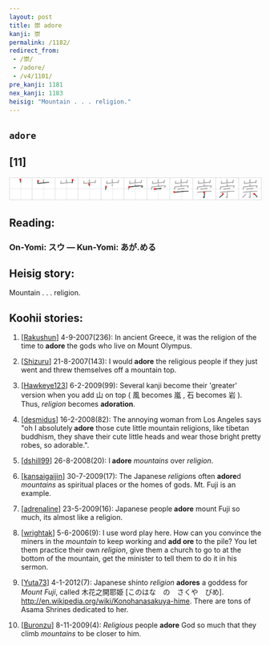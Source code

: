 ```yaml
---
layout: post
title: 崇 adore
kanji: 崇
permalink: /1182/
redirect_from:
 - /崇/
 - /adore/
 - /v4/1101/
pre_kanji: 1181
nex_kanji: 1183
heisig: "Mountain . . . religion."
---
```


## `adore`

## [11]

<div class="stroke"><img src="../images/E5B487.png" /></div>

## Reading:

### On-Yomi: スウ &mdash; Kun-Yomi: あが.める

## Heisig story:

Mountain . . . religion.

## Koohii stories:

1) [<a href="http://kanji.koohii.com/profile/Rakushun">Rakushun</a>] 4-9-2007(236): In ancient Greece, it was the religion of the time to<strong> adore</strong> the gods who live on Mount Olympus.

2) [<a href="http://kanji.koohii.com/profile/Shizuru">Shizuru</a>] 21-8-2007(143): I would<strong> adore</strong> the religious people if they just went and threw themselves off a mountain top.

3) [<a href="http://kanji.koohii.com/profile/Hawkeye123">Hawkeye123</a>] 6-2-2009(99): Several kanji become their &#039;greater&#039; version when you add 山 on top ( 風 becomes 嵐 , 石 becomes 岩 ). Thus, <em>religion</em> becomes <strong>adoration</strong>.

4) [<a href="http://kanji.koohii.com/profile/desmidus">desmidus</a>] 16-2-2008(82): The annoying woman from Los Angeles says &quot;oh I absolutely<strong> adore</strong> those cute little mountain religions, like tibetan buddhism, they shave their cute little heads and wear those bright pretty robes, so adorable.&quot;.

5) [<a href="http://kanji.koohii.com/profile/dshill99">dshill99</a>] 26-8-2008(20): I<strong> adore</strong> <em>mountains</em> over <em>religion</em>.

6) [<a href="http://kanji.koohii.com/profile/kansaigaijin">kansaigaijin</a>] 30-7-2009(17): The Japanese <em>religion</em>s often <strong>adore</strong>d <em>mountains</em> as spiritual places or the homes of gods. Mt. Fuji is an example.

7) [<a href="http://kanji.koohii.com/profile/adrenaline">adrenaline</a>] 23-5-2009(16): Japanese people<strong> adore</strong> mount Fuji so much, its almost like a religion.

8) [<a href="http://kanji.koohii.com/profile/wrightak">wrightak</a>] 5-6-2006(9): I use word play here. How can you convince the miners in the <em>mountain</em> to keep working and <strong>add ore</strong> to the pile? You let them practice their own <em>religion</em>, give them a church to go to at the bottom of the mountain, get the minister to tell them to do it in his sermon.

9) [<a href="http://kanji.koohii.com/profile/Yuta73">Yuta73</a>] 4-1-2012(7): Japanese shinto <em>religion</em> <strong>adores</strong> a goddess for <em>Mount Fuji</em>, called 木花之開耶姫 [このはな　の　さくや　びめ]. <a href="http://en.wikipedia.org/wiki/Konohanasakuya-hime">http://en.wikipedia.org/wiki/Konohanasakuya-hime</a>. There are tons of Asama Shrines dedicated to her.

10) [<a href="http://kanji.koohii.com/profile/Buronzu">Buronzu</a>] 8-11-2009(4): <em>Religious</em> people <strong>adore</strong> God so much that they climb <em>mountains</em> to be closer to him.
